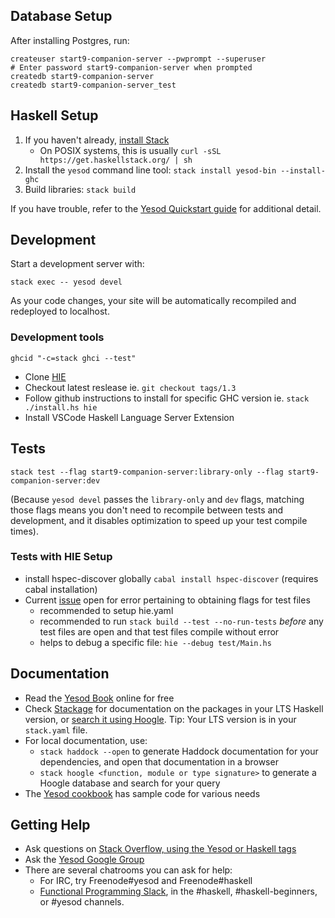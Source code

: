 ## Database Setup

After installing Postgres, run:

```
createuser start9-companion-server --pwprompt --superuser
# Enter password start9-companion-server when prompted
createdb start9-companion-server
createdb start9-companion-server_test
```

## Haskell Setup

1. If you haven't already, [install Stack](https://haskell-lang.org/get-started)
	* On POSIX systems, this is usually `curl -sSL https://get.haskellstack.org/ | sh`
2. Install the `yesod` command line tool: `stack install yesod-bin --install-ghc`
3. Build libraries: `stack build`

If you have trouble, refer to the [Yesod Quickstart guide](https://www.yesodweb.com/page/quickstart) for additional detail.

## Development

Start a development server with:

```
stack exec -- yesod devel
```

As your code changes, your site will be automatically recompiled and redeployed to localhost.

### Development tools

`ghcid "-c=stack ghci --test"`

- Clone [HIE](https://github.com/haskell/haskell-ide-engine)
- Checkout latest reslease ie. `git checkout tags/1.3`
- Follow github instructions to install for specific GHC version ie. `stack ./install.hs hie`
- Install VSCode Haskell Language Server Extension

## Tests

```
stack test --flag start9-companion-server:library-only --flag start9-companion-server:dev
```

(Because `yesod devel` passes the `library-only` and `dev` flags, matching those flags means you don't need to recompile between tests and development, and it disables optimization to speed up your test compile times).

### Tests with HIE Setup
- install hspec-discover globally `cabal install hspec-discover` (requires cabal installation)
- Current [issue](https://github.com/haskell/haskell-ide-engine/issues/1564) open for error pertaining to obtaining flags for test files
	- recommended to setup hie.yaml
	- recommended to run `stack build --test --no-run-tests` *before* any test files are open and that test files compile without error 
	- helps to debug a specific file: `hie --debug test/Main.hs`

## Documentation

* Read the [Yesod Book](https://www.yesodweb.com/book) online for free
* Check [Stackage](http://stackage.org/) for documentation on the packages in your LTS Haskell version, or [search it using Hoogle](https://www.stackage.org/lts/hoogle?q=). Tip: Your LTS version is in your `stack.yaml` file.
* For local documentation, use:
	* `stack haddock --open` to generate Haddock documentation for your dependencies, and open that documentation in a browser
	* `stack hoogle <function, module or type signature>` to generate a Hoogle database and search for your query
* The [Yesod cookbook](https://github.com/yesodweb/yesod-cookbook) has sample code for various needs

## Getting Help

* Ask questions on [Stack Overflow, using the Yesod or Haskell tags](https://stackoverflow.com/questions/tagged/yesod+haskell)
* Ask the [Yesod Google Group](https://groups.google.com/forum/#!forum/yesodweb)
* There are several chatrooms you can ask for help:
	* For IRC, try Freenode#yesod and Freenode#haskell
	* [Functional Programming Slack](https://fpchat-invite.herokuapp.com/), in the #haskell, #haskell-beginners, or #yesod channels.